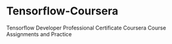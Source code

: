# Tensorflow-Coursera
Tensorflow Developer Professional Certificate Coursera Course Assignments and Practice
